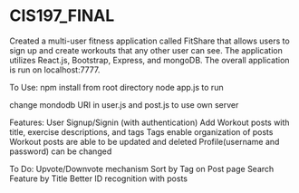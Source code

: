 # CIS197_FINAL

Created a multi-user fitness application called FitShare that allows users 
to sign up and create workouts that any other user can see. The application utilizes React.js, 
Bootstrap, Express, and mongoDB. The overall application is run on localhost:7777. 

To Use:
npm install from root directory
node app.js to run 

change mondodb URI in user.js and post.js to use own server

Features:
User Signup/Signin (with authentication)
Add Workout posts with title, exercise descriptions, and tags
Tags enable organization of posts 
Workout posts are able to be updated and deleted 
Profile(username and password) can be changed 

To Do:
Upvote/Downvote mechanism 
Sort by Tag on Post page 
Search Feature by Title 
Better ID recognition with posts 

